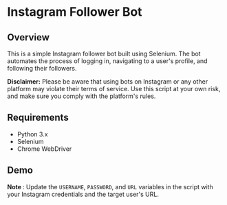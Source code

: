 # Instagram Follower Bot

## Overview

This is a simple Instagram follower bot built using Selenium. The bot automates the process of logging in, navigating to a user's profile, and following their followers.

**Disclaimer:** Please be aware that using bots on Instagram or any other platform may violate their terms of service. Use this script at your own risk, and make sure you comply with the platform's rules.

## Requirements

- Python 3.x
- Selenium
- Chrome WebDriver

## Demo

<b> Note </b> : Update the `USERNAME`, `PASSWORD`, and `URL` variables in the script with your Instagram credentials and the target user's URL.



